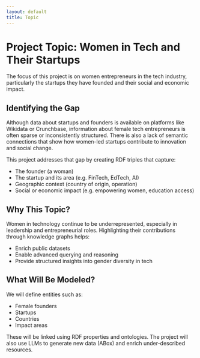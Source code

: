 ```yaml
---
layout: default
title: Topic
---
```


# Project Topic: Women in Tech and Their Startups

The focus of this project is on women entrepreneurs in the tech industry, particularly the startups they have founded and their social and economic impact.

## Identifying the Gap

Although data about startups and founders is available on platforms like Wikidata or Crunchbase, information about female tech entrepreneurs is often sparse or inconsistently structured. There is also a lack of semantic connections that show how women-led startups contribute to innovation and social change.

This project addresses that gap by creating RDF triples that capture:
- The founder (a woman)
- The startup and its area (e.g. FinTech, EdTech, AI)
- Geographic context (country of origin, operation)
- Social or economic impact (e.g. empowering women, education access)

## Why This Topic?

Women in technology continue to be underrepresented, especially in leadership and entrepreneurial roles. Highlighting their contributions through knowledge graphs helps:
- Enrich public datasets
- Enable advanced querying and reasoning
- Provide structured insights into gender diversity in tech

## What Will Be Modeled?

We will define entities such as:
- Female founders
- Startups
- Countries
- Impact areas

These will be linked using RDF properties and ontologies. The project will also use LLMs to generate new data (ABox) and enrich under-described resources.

